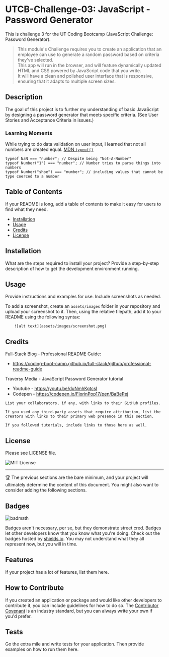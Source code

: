 # UTCB-Challenge-03: JavaScript - Password Generator
This is challenge 3 for the UT Coding Bootcamp (JavaScript Challenge: Password Generator).

> This module's Challenge requires you to create an application that an employee can use to generate a random password based on criteria they've selected.   
>This app will run in the browser, and will feature dynamically updated HTML and CSS powered by JavaScript code that you write.   
>It will have a clean and polished user interface that is responsive, ensuring that it adapts to multiple screen sizes.

## Description

The goal of this project is to further my understanding of basic JavaScript by designing a password generator that meets specific criteria. (See User Stories and Acceptance Criteria in issues.)

### Learning Moments  

While trying to do data validation on user input, I learned that not all numbers are created equal. [MDN `typeof()`](https://developer.mozilla.org/en-US/docs/Web/JavaScript/Reference/Operators/typeof)
```
typeof NaN === "number"; // Despite being "Not-A-Number"
typeof Number("1") === "number"; // Number tries to parse things into numbers
typeof Number("shoe") === "number"; // including values that cannot be type coerced to a number
```

## Table of Contents

If your README is long, add a table of contents to make it easy for users to find what they need.

- [Installation](#installation)
- [Usage](#usage)
- [Credits](#credits)
- [License](#license)

## Installation

What are the steps required to install your project? Provide a step-by-step description of how to get the development environment running.

## Usage

Provide instructions and examples for use. Include screenshots as needed.

To add a screenshot, create an `assets/images` folder in your repository and upload your screenshot to it. Then, using the relative filepath, add it to your README using the following syntax:

```
    ![alt text](assets/images/screenshot.png)
```

## Credits

Full-Stack Blog - Professional README Guide: 
- https://coding-boot-camp.github.io/full-stack/github/professional-readme-guide

Traversy Media - JavaScript Password Generator tutorial
- Youtube - https://youtu.be/duNmhKgtcsI
- Codepen - https://codepen.io/FlorinPop17/pen/BaBePej 

```
List your collaborators, if any, with links to their GitHub profiles.

If you used any third-party assets that require attribution, list the creators with links to their primary web presence in this section.

If you followed tutorials, include links to those here as well.
```
## License

Please see LICENSE file.

![MIT License](https://img.shields.io/github/license/AustinBQ02/c03-password-generator)

---

🏆 The previous sections are the bare minimum, and your project will ultimately determine the content of this document. You might also want to consider adding the following sections.

## Badges

![badmath](https://img.shields.io/github/languages/top/lernantino/badmath)

Badges aren't necessary, per se, but they demonstrate street cred. Badges let other developers know that you know what you're doing. Check out the badges hosted by [shields.io](https://shields.io/). You may not understand what they all represent now, but you will in time.

## Features

If your project has a lot of features, list them here.

## How to Contribute

If you created an application or package and would like other developers to contribute it, you can include guidelines for how to do so. The [Contributor Covenant](https://www.contributor-covenant.org/) is an industry standard, but you can always write your own if you'd prefer.

## Tests

Go the extra mile and write tests for your application. Then provide examples on how to run them here.